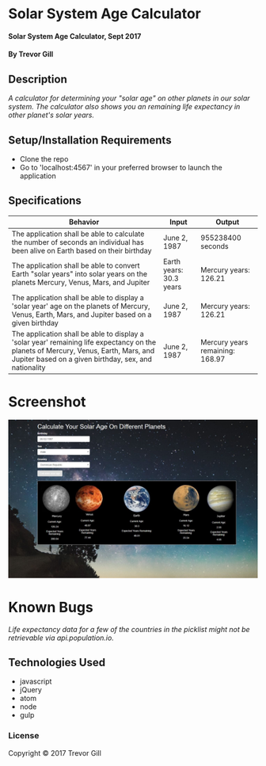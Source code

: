 # Solar System Age Calculator

#### Solar System Age Calculator, Sept 2017

#### By Trevor Gill

## Description

_A calculator for determining your "solar age" on other planets in our solar system. The calculator also shows you an remaining life expectancy in other planet's solar years._

## Setup/Installation Requirements
* Clone the repo
* Go to 'localhost:4567' in your preferred browser to launch the application

## Specifications

| Behavior      | Input      | Output       |
| ------------- | ---------- | ------------ |
| The application shall be able to calculate the number of seconds an individual has been alive on Earth based on their birthday | June 2, 1987 | 955238400 seconds |
| The application shall be able to convert Earth "solar years" into solar years on the planets Mercury, Venus, Mars, and Jupiter | Earth years: 30.3 years | Mercury years: 126.21 |
| The application shall be able to display a 'solar year' age on the planets of Mercury, Venus, Earth, Mars, and Jupiter based on a given birthday | June 2, 1987 | Mercury years: 126.21 |
| The application shall be able to display a 'solar year' remaining life expectancy on the planets of Mercury, Venus, Earth, Mars, and Jupiter based on a given birthday, sex, and nationality | June 2, 1987 | Mercury years remaining: 168.97 |



# Screenshot
![Create new user](images/screenshot.JPG)

# Known Bugs
_Life expectancy data for a few of the countries in the picklist might not be retrievable via api.population.io._


## Technologies Used
* javascript
* jQuery
* atom
* node
* gulp

### License

Copyright &copy; 2017 Trevor Gill
